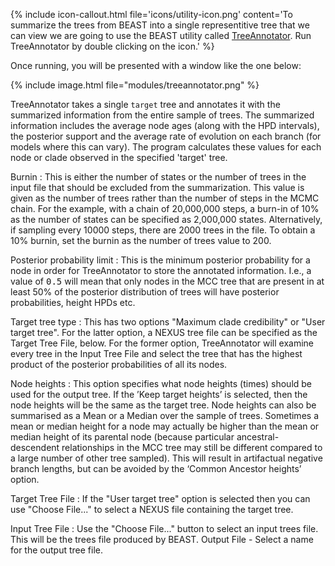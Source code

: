 {% include icon-callout.html file='icons/utility-icon.png' content='To summarize the trees from BEAST into a single representitive tree that we can view we are going to use the BEAST utility called <a href="treeannotator">TreeAnnotator</a>. Run TreeAnnotator by double clicking on the icon.' %}

Once running, you will be presented with a window like the one below:

{% include image.html file="modules/treeannotator.png" %}

TreeAnnotator takes a single `target` tree and annotates it with the summarized information from the entire sample of trees. The summarized information includes the average node ages (along with the HPD intervals), the posterior support and the average rate of evolution on each branch (for models where this can vary). The program calculates these values for each node or clade observed in the specified 'target' tree.

Burnin
: This is either the number of states or the number of trees in the input file that should be excluded from the summarization. This value is given as the number of trees rather than the number of steps in the MCMC chain. For the example, with a chain of 20,000,000 steps, a burn-in of 10% as the number of states can be specified as 2,000,000 states. Alternatively, if sampling every 10000 steps, there are 2000 trees in the file. To obtain a 10% burnin, set the burnin as the number of trees value to 200.

Posterior probability limit
: This is the minimum posterior probability for a node in order for TreeAnnotator to store the annotated information. I.e., a value of <samp>0.5</samp> will mean that only nodes in the MCC tree that are present in at least 50% of the posterior distribution of trees will have posterior probabilities, height HPDs etc.  

Target tree type
: This has two options "Maximum clade credibility" or "User target tree". For the latter option, a NEXUS tree file can be specified as the Target Tree File, below. For the former option, TreeAnnotator will examine every tree in the Input Tree File and select the tree that has the highest product of the posterior probabilities of all its nodes. 

Node heights
: This option specifies what node heights (times) should be used for the output tree. If the ’Keep target heights’ is selected, then the node heights will be the same as the target tree. Node heights can also be summarised as  a Mean or a Median over the sample of trees. Sometimes a mean or median height for a node may actually be higher than the mean or median height of its parental node (because particular ancestral-descendent relationships in the MCC tree may still be different compared to a large number of other tree sampled). This will result in artifactual negative branch  lengths, but can be avoided by the ‘Common Ancestor heights’ option. 

Target Tree File
: If the "User target tree" option is selected then you can use "Choose File..." to select a NEXUS file containing the target tree.

Input Tree File
: Use the "Choose File..." button to select an input trees file. This will be the trees file produced by BEAST. 
Output File - Select a name for the output tree file.

